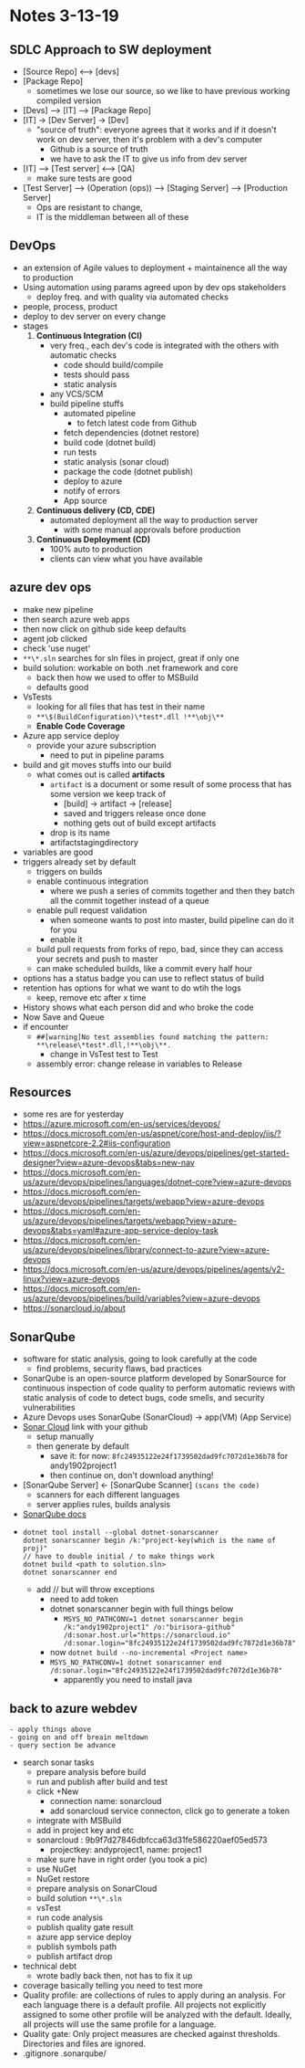 # Notes 3-13-19

## SDLC Approach to SW deployment
- [Source Repo] <--> [devs]
- [Package Repo]
	- sometimes we lose our source, so we like to have previous working compiled version
- [Devs] --> [IT] --> [Package Repo]
- [IT] -> [Dev Server] -> [Dev]
	- "source of truth": everyone agrees that it works and if it doesn't work on dev server, then it's problem with a dev's computer
		- Github is a source of truth 
		- we have to ask the IT to give us info from dev server
- [IT] --> [Test server] <--> [QA]
	- make sure tests are good 
- [Test Server] --> (Operation (ops)) --> [Staging Server] --> [Production Server]
	- Ops are resistant to change, 
	- IT is the middleman between all of these

## DevOps
- an extension of Agile values to deployment + maintainence all the way to production
- Using automation using params agreed upon by dev ops stakeholders
	- deploy freq. and with quality via automated checks
- people, process, product
- deploy to dev server on every change
- stages
	1. **Continuous Integration (CI)**
		- very freq., each dev's code is integrated with the others with automatic checks
			- code should build/compile
			- tests should pass
			- static analysis
		- any VCS/SCM
		- build pipeline stuffs
			- automated pipeline
				- to fetch latest code from Github
			- fetch dependencies (dotnet restore)
			- build code (dotnet build)
			- run tests
			- static analysis (sonar cloud)
			- package the code (dotnet publish)
			- deploy to azure
			- notify of errors
			- App source
	2. **Continuous delivery (CD, CDE)**
		- automated deployment all the way to production server
			- with some manual approvals before production
	3. **Continuous Deployment (CD)**
		- 100% auto to production
		- clients can view what you have available

## azure dev ops
- make new pipeline
- then search azure web apps 
- then now click on github side keep defaults
- agent job clicked
- check 'use nuget'
- `**\*.sln` searches for sln files in project, great if only one
- build solution: workable on both .net framework and core
	- back then how we used to offer to MSBuild
	- defaults good
- VsTests
	- looking for all files that has test in their name
	- `**\$(BuildConfiguration)\*test*.dll !**\obj\**`
	- **Enable Code Coverage**
- Azure app service deploy
	- provide your azure subscription
		- need to put in pipeline params
- build and git moves stuffs into our build
	- what comes out is called **artifacts**
		- `artifact` is a document or some result of some process that has some version we keep track of 
			- [build] -> artifact -> [release]
			- saved and triggers release once done
			- nothing gets out of build except artifacts
		- drop is its name
		- artifactstagingdirectory
- variables are good
- triggers already set by default
	- triggers on builds
	- enable continuous integration
		- where we push a series of commits together and then they batch all the commit together instead of a queue
	- enable pull request validation
		- when someone wants to post into master, build pipeline can do it for you
		- enable it
	- build pull requests from forks of repo, bad, since they can access your secrets and push to master
	- can make scheduled builds, like a commit every half hour
- options has a status badge you can use to reflect status of build
- retention has options for what we want to do wtih the logs
	- keep, remove etc after x time
- History shows what each person did and who broke the code
- Now Save and Queue
- if encounter
	- `##[warning]No test assemblies found matching the pattern: **\release\*test*.dll,!**\obj\**.`
		- change in VsTest test to Test 
	- assembly error: change release in variables to Release

## Resources
- some res are for yesterday
- https://azure.microsoft.com/en-us/services/devops/
- https://docs.microsoft.com/en-us/aspnet/core/host-and-deploy/iis/?view=aspnetcore-2.2#iis-configuration
- https://docs.microsoft.com/en-us/azure/devops/pipelines/get-started-designer?view=azure-devops&tabs=new-nav
- https://docs.microsoft.com/en-us/azure/devops/pipelines/languages/dotnet-core?view=azure-devops
- https://docs.microsoft.com/en-us/azure/devops/pipelines/targets/webapp?view=azure-devops
- https://docs.microsoft.com/en-us/azure/devops/pipelines/targets/webapp?view=azure-devops&tabs=yaml#azure-app-service-deploy-task
- https://docs.microsoft.com/en-us/azure/devops/pipelines/library/connect-to-azure?view=azure-devops
- https://docs.microsoft.com/en-us/azure/devops/pipelines/agents/v2-linux?view=azure-devops
- https://docs.microsoft.com/en-us/azure/devops/pipelines/build/variables?view=azure-devops
- https://sonarcloud.io/about

## SonarQube
- software for static analysis, going to look carefully at the code
	- find problems, security flaws, bad practices
- SonarQube is an open-source platform developed by SonarSource for continuous inspection of code quality to perform automatic reviews with static analysis of code to detect bugs, code smells, and security vulnerabilities
- Azure Devops uses SonarQube (SonarCloud) -> app(VM) (App Service)
- [Sonar Cloud](https://sonarcloud.io/about) link with your github
	- setup manually
	- then generate by default
		- save it: for now: `8fc24935122e24f1739502dad9fc7072d1e36b78` for andy1902project1
		- then continue on, don't download anything!
- [SonarQube Server] <- [SonarQube Scanner] `(scans the code)`
	- scanners for each different languages
	- server applies rules, builds analysis
- [SonarQube docs](https://docs.sonarqube.org/display/SCAN/Analyzing+with+SonarQube+Scanner+for+MSBuild)
- 	```
	dotnet tool install --global dotnet-sonarscanner
	dotnet sonarscanner begin /k:"project-key(which is the name of proj)"
	// have to double initial / to make things work
	dotnet build <path to solution.sln>
	dotnet sonarscanner end
	```
	- add // but will throw exceptions
		- need to add token
		- dotnet sonarscanner begin with full things below
			- `MSYS_NO_PATHCONV=1 dotnet sonarscanner begin /k:"andy1902project1" /o:"birisora-github" /d:sonar.host.url="https://sonarcloud.io" /d:sonar.login="8fc24935122e24f1739502dad9fc7072d1e36b78"`
		- now `dotnet build --no-incremental <Project name>` 
		- `MSYS_NO_PATHCONV=1 dotnet sonarscanner end /d:sonar.login="8fc24935122e24f1739502dad9fc7072d1e36b78"`
			- apparently you need to install java

## back to azure webdev
	- apply things above
	- going on and off breain meltdown
	- query section be advance
- search sonar tasks
	- prepare analysis before build
	- run and publish after build and test
	- click +New
		- connection name: sonarcloud
		- add sonarcloud service connecton, click go to generate a token
	- integrate with MSBuild
	- add in project key and etc
	- sonarcloud : 9b9f7d27846dbfcca63d31fe586220aef05ed573
		- projectkey: andyproject1, name: project1
	- make sure have in right order (you took a pic)
	- use NuGet
	- NuGet restore
	- prepare analysis on SonarCloud
	- build solution `**\*.sln`
	- vsTest
	- run code analysis
	- publish quality gate result
	- azure app service deploy
	- publish symbols path
	- publish artifact drop
- technical debt
	- wrote badly back then, not has to fix it up
- coverage basically telling you need to test more
- Quality profile: are collections of rules to apply during an analysis.
For each language there is a default profile. All projects not explicitly assigned to some other profile will be analyzed with the default. Ideally, all projects will use the same profile for a language.
- Quality gate: Only project measures are checked against thresholds. Directories and files are ignored.
- .gitignore .sonarqube/
